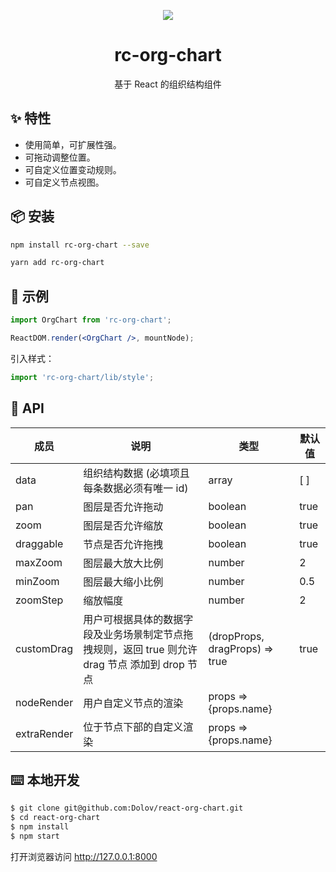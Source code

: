 <p align="center">
  <a href="http://ant.design">
    <img src="https://user-gold-cdn.xitu.io/2019/4/12/16a10d8dc669701e?w=2544&h=1206&f=png&s=546061">
  </a>
</p>

<h1 align="center">rc-org-chart</h1>


<div align="center">
基于 React 的组织结构组件
</div>

## ✨ 特性
- 使用简单，可扩展性强。
- 可拖动调整位置。
- 可自定义位置变动规则。
- 可自定义节点视图。



## 📦 安装
```bash
npm install rc-org-chart --save
```

```bash
yarn add rc-org-chart
```

## 🔨 示例
```jsx
import OrgChart from 'rc-org-chart';

ReactDOM.render(<OrgChart />, mountNode);
```

引入样式：

```jsx
import 'rc-org-chart/lib/style';  
```
## 🍭 API
| 成员 | 说明 | 类型 | 默认值 |
| --- | --- | --- | --- |
| data | 组织结构数据 (必填项且每条数据必须有唯一 id) | array | [ ] |
| pan | 图层是否允许拖动 | boolean | true |
| zoom | 图层是否允许缩放 | boolean | true |
| draggable | 节点是否允许拖拽 | boolean | true |
| maxZoom | 图层最大放大比例 | number | 2 |
| minZoom | 图层最大缩小比例 | number | 0.5 |
| zoomStep | 缩放幅度 | number | 2 |
| customDrag | 用户可根据具体的数据字段及业务场景制定节点拖拽规则，返回 true 则允许 drag 节点 添加到 drop 节点 | (dropProps, dragProps) => true | true |
| nodeRender | 用户自定义节点的渲染 | props => <div>{props.name}</div> |  |
| extraRender | 位于节点下部的自定义渲染 | props => <div>{props.name}</div> |  |



## ⌨️ 本地开发
```bash
$ git clone git@github.com:Dolov/react-org-chart.git
$ cd react-org-chart
$ npm install
$ npm start
```

打开浏览器访问 http://127.0.0.1:8000